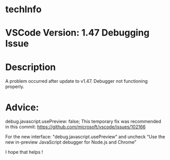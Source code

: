 # techInfo
# VSCode Version: 1.47 Debugging Issue
# Description
A problem occurred after update to v1.47. Debugger not functioning properly.
# Advice: 
debug.javascript.usePreview: false; 
This temporary fix was recommended in this commit:
https://github.com/microsoft/vscode/issues/102166

For the new interface: "debug.javascript.usePreview” and uncheck “Use the new in-preview JavaScript debugger for Node.js and Chrome”

I hope that helps !

